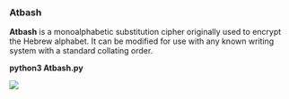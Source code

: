 <h3>Atbash</h3>

<b>Atbash</b> is a monoalphabetic substitution cipher originally used to encrypt the Hebrew alphabet. It can be modified for use with any known writing system with a standard collating order.

<b>python3 Atbash.py</b>

<img src="https://github.com/tolgaakkapulu/Crypto-Encryption-and-Decryption-Tools/blob/master/Atbash/Atbash.png">

